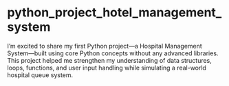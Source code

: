 # python_project_hotel_management_system
I’m excited to share my first Python project—a Hospital Management System—built using core Python concepts without any advanced libraries. This project helped me strengthen my understanding of data structures, loops, functions, and user input handling while simulating a real-world hospital queue system.
